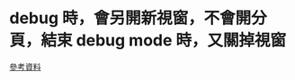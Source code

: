 # debug 時，會另開新視窗，不會開分頁，結束 debug mode 時，又關掉視窗

[參考資料](https://stackoverflow.com/questions/40729535/how-to-stop-browser-closing-automatically-when-you-stop-debugging-on-vs-2017)